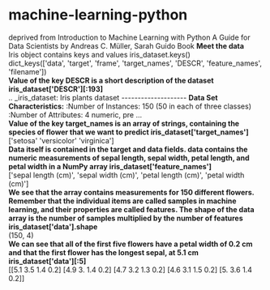 # machine-learning-python
deprived from Introduction to Machine Learning with Python A Guide for Data Scientists by Andreas C. Müller, Sarah Guido Book
**Meet the data**<br/>
Iris object contains keys and values iris_dataset.keys()<br/>
dict_keys(['data', 'target', 'frame', 'target_names', 'DESCR', 'feature_names', 'filename'])<br/>
**Value of the key DESCR is a short description of the dataset iris_dataset['DESCR'][:193]**<br/>
.. _iris_dataset: Iris plants dataset -------------------- **Data Set Characteristics:** :Number of Instances: 150 (50 in each of three classes) :Number of Attributes: 4 numeric, pre ...<br/>
**Value of the key target_names is an array of strings, containing the species of flower that we want to predict iris_dataset['target_names']**<br/>
['setosa' 'versicolor' 'virginica']<br/>
**Data itself is contained in the target and data fields. data contains the numeric measurements of sepal length, sepal width, petal length, and petal width in a NumPy array iris_dataset['feature_names']**<br/>
['sepal length (cm)', 'sepal width (cm)', 'petal length (cm)', 'petal width (cm)']<br/>
**We see that the array contains measurements for 150 different flowers. Remember that the individual items are called samples in machine learning, and their properties are called features. The shape of the data array is the number of samples multiplied by the number of features iris_dataset['data'].shape**<br/>
(150, 4)<br/>
**We can see that all of the first five flowers have a petal width of 0.2 cm and that the first flower has the longest sepal, at 5.1 cm iris_dataset['data'][:5]**<br/>
[[5.1 3.5 1.4 0.2] [4.9 3. 1.4 0.2] [4.7 3.2 1.3 0.2] [4.6 3.1 1.5 0.2] [5. 3.6 1.4 0.2]]<br/>
